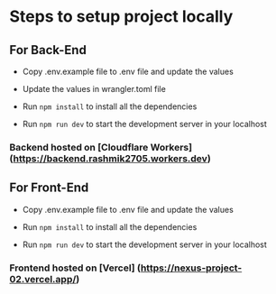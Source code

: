 # Steps to setup project locally

## For Back-End

- Copy .env.example file to .env file and update the values

- Update the values in wrangler.toml file

- Run `npm install` to install all the dependencies

- Run `npm run dev` to start the development server in your localhost

### Backend hosted on [Cloudflare Workers] (https://backend.rashmik2705.workers.dev)

## For Front-End 

- Copy .env.example file to .env file and update the values

- Run `npm install` to install all the dependencies

- Run `npm run dev` to start the development server in your localhost

### Frontend hosted on [Vercel] (https://nexus-project-02.vercel.app/)

